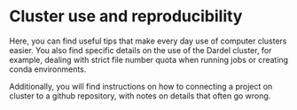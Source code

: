# Cluster use and reproducibility

Here, you can find useful tips that make every day use of computer clusters easier.
You also find specific details on the use of the Dardel cluster, for example, dealing with strict file number quota when running jobs or creating conda environments.

Additionally, you will find instructions on how to connecting a project on cluster to a github repository, with notes on details that often go wrong.

